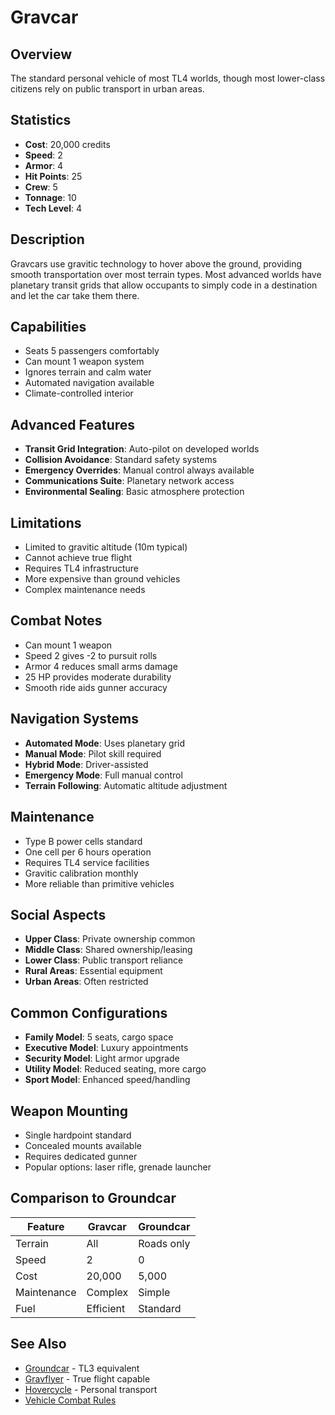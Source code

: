# Gravcar

## Overview
The standard personal vehicle of most TL4 worlds, though most lower-class citizens rely on public transport in urban areas.

## Statistics
- **Cost**: 20,000 credits
- **Speed**: 2
- **Armor**: 4
- **Hit Points**: 25
- **Crew**: 5
- **Tonnage**: 10
- **Tech Level**: 4

## Description
Gravcars use gravitic technology to hover above the ground, providing smooth transportation over most terrain types. Most advanced worlds have planetary transit grids that allow occupants to simply code in a destination and let the car take them there.

## Capabilities
- Seats 5 passengers comfortably
- Can mount 1 weapon system
- Ignores terrain and calm water
- Automated navigation available
- Climate-controlled interior

## Advanced Features
- **Transit Grid Integration**: Auto-pilot on developed worlds
- **Collision Avoidance**: Standard safety systems
- **Emergency Overrides**: Manual control always available
- **Communications Suite**: Planetary network access
- **Environmental Sealing**: Basic atmosphere protection

## Limitations
- Limited to gravitic altitude (10m typical)
- Cannot achieve true flight
- Requires TL4 infrastructure
- More expensive than ground vehicles
- Complex maintenance needs

## Combat Notes
- Can mount 1 weapon
- Speed 2 gives -2 to pursuit rolls
- Armor 4 reduces small arms damage
- 25 HP provides moderate durability
- Smooth ride aids gunner accuracy

## Navigation Systems
- **Automated Mode**: Uses planetary grid
- **Manual Mode**: Pilot skill required
- **Hybrid Mode**: Driver-assisted
- **Emergency Mode**: Full manual control
- **Terrain Following**: Automatic altitude adjustment

## Maintenance
- Type B power cells standard
- One cell per 6 hours operation
- Requires TL4 service facilities
- Gravitic calibration monthly
- More reliable than primitive vehicles

## Social Aspects
- **Upper Class**: Private ownership common
- **Middle Class**: Shared ownership/leasing
- **Lower Class**: Public transport reliance
- **Rural Areas**: Essential equipment
- **Urban Areas**: Often restricted

## Common Configurations
- **Family Model**: 5 seats, cargo space
- **Executive Model**: Luxury appointments
- **Security Model**: Light armor upgrade
- **Utility Model**: Reduced seating, more cargo
- **Sport Model**: Enhanced speed/handling

## Weapon Mounting
- Single hardpoint standard
- Concealed mounts available
- Requires dedicated gunner
- Popular options: laser rifle, grenade launcher

## Comparison to Groundcar
| Feature | Gravcar | Groundcar |
|---------|---------|-----------|
| Terrain | All | Roads only |
| Speed | 2 | 0 |
| Cost | 20,000 | 5,000 |
| Maintenance | Complex | Simple |
| Fuel | Efficient | Standard |

## See Also
- [Groundcar](groundcar.md) - TL3 equivalent
- [Gravflyer](gravflyer.md) - True flight capable
- [Hovercycle](hovercycle.md) - Personal transport
- [Vehicle Combat Rules](../vehicle-combat.md)